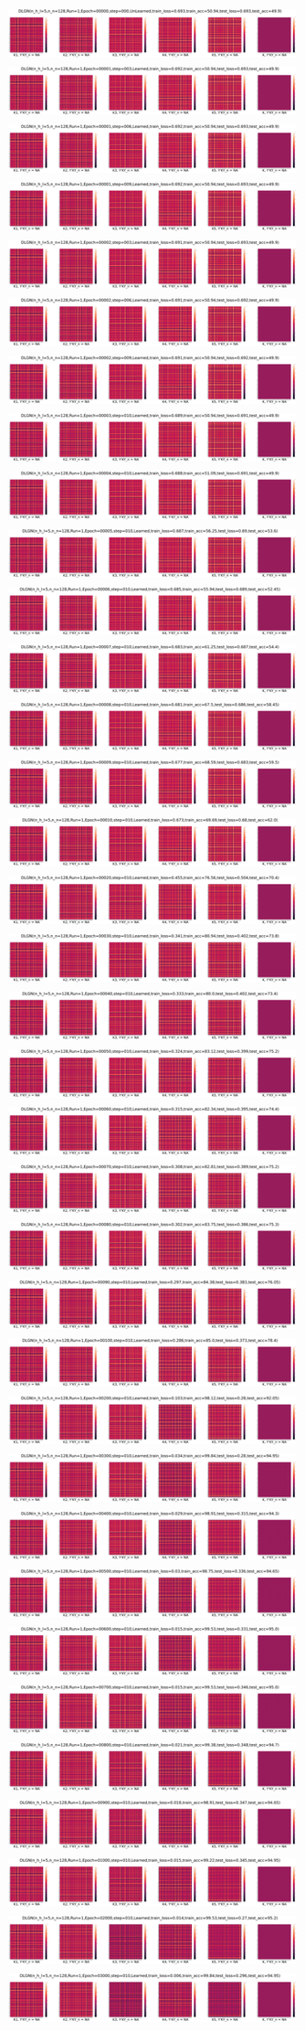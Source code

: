 <p align="center"> <img src= 'all_figs/DLGN(n_h_l=5,n_n=128,Run=1,Epoch=00000,step=000,UnLearned,train_loss=0.693,train_acc=50.94,test_loss=0.693,test_acc=49.9).png' /> </p>
<p align="center"> <img src= 'all_figs/DLGN(n_h_l=5,n_n=128,Run=1,Epoch=00001,step=003,Learned,train_loss=0.692,train_acc=50.94,test_loss=0.693,test_acc=49.9).png' /> </p>
<p align="center"> <img src= 'all_figs/DLGN(n_h_l=5,n_n=128,Run=1,Epoch=00001,step=006,Learned,train_loss=0.692,train_acc=50.94,test_loss=0.693,test_acc=49.9).png' /> </p>
<p align="center"> <img src= 'all_figs/DLGN(n_h_l=5,n_n=128,Run=1,Epoch=00001,step=009,Learned,train_loss=0.692,train_acc=50.94,test_loss=0.693,test_acc=49.9).png' /> </p>
<p align="center"> <img src= 'all_figs/DLGN(n_h_l=5,n_n=128,Run=1,Epoch=00002,step=003,Learned,train_loss=0.691,train_acc=50.94,test_loss=0.693,test_acc=49.9).png' /> </p>
<p align="center"> <img src= 'all_figs/DLGN(n_h_l=5,n_n=128,Run=1,Epoch=00002,step=006,Learned,train_loss=0.691,train_acc=50.94,test_loss=0.692,test_acc=49.9).png' /> </p>
<p align="center"> <img src= 'all_figs/DLGN(n_h_l=5,n_n=128,Run=1,Epoch=00002,step=009,Learned,train_loss=0.691,train_acc=50.94,test_loss=0.692,test_acc=49.9).png' /> </p>
<p align="center"> <img src= 'all_figs/DLGN(n_h_l=5,n_n=128,Run=1,Epoch=00003,step=010,Learned,train_loss=0.689,train_acc=50.94,test_loss=0.691,test_acc=49.9).png' /> </p>
<p align="center"> <img src= 'all_figs/DLGN(n_h_l=5,n_n=128,Run=1,Epoch=00004,step=010,Learned,train_loss=0.688,train_acc=51.09,test_loss=0.691,test_acc=49.9).png' /> </p>
<p align="center"> <img src= 'all_figs/DLGN(n_h_l=5,n_n=128,Run=1,Epoch=00005,step=010,Learned,train_loss=0.687,train_acc=56.25,test_loss=0.69,test_acc=53.6).png' /> </p>
<p align="center"> <img src= 'all_figs/DLGN(n_h_l=5,n_n=128,Run=1,Epoch=00006,step=010,Learned,train_loss=0.685,train_acc=55.94,test_loss=0.689,test_acc=52.45).png' /> </p>
<p align="center"> <img src= 'all_figs/DLGN(n_h_l=5,n_n=128,Run=1,Epoch=00007,step=010,Learned,train_loss=0.683,train_acc=61.25,test_loss=0.687,test_acc=54.4).png' /> </p>
<p align="center"> <img src= 'all_figs/DLGN(n_h_l=5,n_n=128,Run=1,Epoch=00008,step=010,Learned,train_loss=0.681,train_acc=67.5,test_loss=0.686,test_acc=58.45).png' /> </p>
<p align="center"> <img src= 'all_figs/DLGN(n_h_l=5,n_n=128,Run=1,Epoch=00009,step=010,Learned,train_loss=0.677,train_acc=68.59,test_loss=0.683,test_acc=59.5).png' /> </p>
<p align="center"> <img src= 'all_figs/DLGN(n_h_l=5,n_n=128,Run=1,Epoch=00010,step=010,Learned,train_loss=0.673,train_acc=69.69,test_loss=0.68,test_acc=62.0).png' /> </p>
<p align="center"> <img src= 'all_figs/DLGN(n_h_l=5,n_n=128,Run=1,Epoch=00020,step=010,Learned,train_loss=0.455,train_acc=76.56,test_loss=0.504,test_acc=70.4).png' /> </p>
<p align="center"> <img src= 'all_figs/DLGN(n_h_l=5,n_n=128,Run=1,Epoch=00030,step=010,Learned,train_loss=0.341,train_acc=80.94,test_loss=0.402,test_acc=73.8).png' /> </p>
<p align="center"> <img src= 'all_figs/DLGN(n_h_l=5,n_n=128,Run=1,Epoch=00040,step=010,Learned,train_loss=0.333,train_acc=80.0,test_loss=0.402,test_acc=73.4).png' /> </p>
<p align="center"> <img src= 'all_figs/DLGN(n_h_l=5,n_n=128,Run=1,Epoch=00050,step=010,Learned,train_loss=0.324,train_acc=83.12,test_loss=0.399,test_acc=75.2).png' /> </p>
<p align="center"> <img src= 'all_figs/DLGN(n_h_l=5,n_n=128,Run=1,Epoch=00060,step=010,Learned,train_loss=0.315,train_acc=82.34,test_loss=0.395,test_acc=74.4).png' /> </p>
<p align="center"> <img src= 'all_figs/DLGN(n_h_l=5,n_n=128,Run=1,Epoch=00070,step=010,Learned,train_loss=0.308,train_acc=82.81,test_loss=0.389,test_acc=75.2).png' /> </p>
<p align="center"> <img src= 'all_figs/DLGN(n_h_l=5,n_n=128,Run=1,Epoch=00080,step=010,Learned,train_loss=0.302,train_acc=83.75,test_loss=0.386,test_acc=75.3).png' /> </p>
<p align="center"> <img src= 'all_figs/DLGN(n_h_l=5,n_n=128,Run=1,Epoch=00090,step=010,Learned,train_loss=0.297,train_acc=84.38,test_loss=0.383,test_acc=76.05).png' /> </p>
<p align="center"> <img src= 'all_figs/DLGN(n_h_l=5,n_n=128,Run=1,Epoch=00100,step=010,Learned,train_loss=0.286,train_acc=85.0,test_loss=0.373,test_acc=78.4).png' /> </p>
<p align="center"> <img src= 'all_figs/DLGN(n_h_l=5,n_n=128,Run=1,Epoch=00200,step=010,Learned,train_loss=0.103,train_acc=98.12,test_loss=0.28,test_acc=92.05).png' /> </p>
<p align="center"> <img src= 'all_figs/DLGN(n_h_l=5,n_n=128,Run=1,Epoch=00300,step=010,Learned,train_loss=0.034,train_acc=99.84,test_loss=0.28,test_acc=94.95).png' /> </p>
<p align="center"> <img src= 'all_figs/DLGN(n_h_l=5,n_n=128,Run=1,Epoch=00400,step=010,Learned,train_loss=0.029,train_acc=98.91,test_loss=0.315,test_acc=94.3).png' /> </p>
<p align="center"> <img src= 'all_figs/DLGN(n_h_l=5,n_n=128,Run=1,Epoch=00500,step=010,Learned,train_loss=0.03,train_acc=98.75,test_loss=0.336,test_acc=94.65).png' /> </p>
<p align="center"> <img src= 'all_figs/DLGN(n_h_l=5,n_n=128,Run=1,Epoch=00600,step=010,Learned,train_loss=0.015,train_acc=99.53,test_loss=0.331,test_acc=95.0).png' /> </p>
<p align="center"> <img src= 'all_figs/DLGN(n_h_l=5,n_n=128,Run=1,Epoch=00700,step=010,Learned,train_loss=0.015,train_acc=99.53,test_loss=0.346,test_acc=95.0).png' /> </p>
<p align="center"> <img src= 'all_figs/DLGN(n_h_l=5,n_n=128,Run=1,Epoch=00800,step=010,Learned,train_loss=0.021,train_acc=99.38,test_loss=0.348,test_acc=94.7).png' /> </p>
<p align="center"> <img src= 'all_figs/DLGN(n_h_l=5,n_n=128,Run=1,Epoch=00900,step=010,Learned,train_loss=0.018,train_acc=98.91,test_loss=0.347,test_acc=94.65).png' /> </p>
<p align="center"> <img src= 'all_figs/DLGN(n_h_l=5,n_n=128,Run=1,Epoch=01000,step=010,Learned,train_loss=0.015,train_acc=99.22,test_loss=0.345,test_acc=94.95).png' /> </p>
<p align="center"> <img src= 'all_figs/DLGN(n_h_l=5,n_n=128,Run=1,Epoch=02000,step=010,Learned,train_loss=0.014,train_acc=99.53,test_loss=0.27,test_acc=95.2).png' /> </p>
<p align="center"> <img src= 'all_figs/DLGN(n_h_l=5,n_n=128,Run=1,Epoch=03000,step=010,Learned,train_loss=0.006,train_acc=99.84,test_loss=0.296,test_acc=94.95).png' /> </p>

